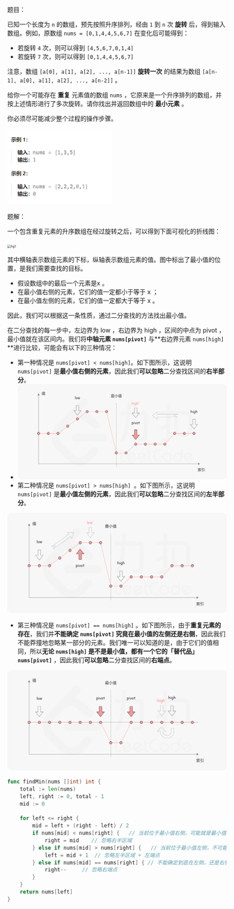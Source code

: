 题目：

已知一个长度为 `n` 的数组，预先按照升序排列，经由 `1` 到 `n` 次 **旋转** 后，得到输入数组。例如，原数组 `nums = [0,1,4,4,5,6,7]` 在变化后可能得到：

- 若旋转 `4` 次，则可以得到 `[4,5,6,7,0,1,4]`
- 若旋转 `7` 次，则可以得到 `[0,1,4,4,5,6,7]`

注意，数组 `[a[0], a[1], a[2], ..., a[n-1]]` **旋转一次** 的结果为数组 `[a[n-1], a[0], a[1], a[2], ..., a[n-2]]` 。

给你一个可能存在 **重复** 元素值的数组 `nums` ，它原来是一个升序排列的数组，并按上述情形进行了多次旋转。请你找出并返回数组中的 **最小元素** 。

你必须尽可能减少整个过程的操作步骤。

<img src="154.寻找旋转排序数组中的最小值II.assets/image-20230930122154084.png" alt="image-20230930122154084" style="zoom: 67%;" />

题解：

一个包含重复元素的升序数组在经过旋转之后，可以得到下面可视化的折线图：

<img src="https://assets.leetcode-cn.com/solution-static/154/1.png" alt="fig1" style="zoom: 50%;" />

其中横轴表示数组元素的下标，纵轴表示数组元素的值。图中标出了最小值的位置，是我们需要查找的目标。

- 假设数组中的最后一个元素是x 。
- 在最小值右侧的元素，它们的值一定都小于等于 x ；
- 在最小值左侧的元素，它们的值一定都大于等于 x 。

因此，我们可以根据这一条性质，通过二分查找的方法找出最小值。

在二分查找的每一步中，左边界为 low ，右边界为 high ，区间的中点为 pivot ，最小值就在该区间内。我们将**中轴元素 `nums[pivot]`** 与**右边界元素 `nums[high] `**进行比较，可能会有以下的三种情况：

- 第一种情况是 `nums[pivot] < nums[high]`。如下图所示，这说明 `nums[pivot]` 是**最小值右侧的元素**，因此我们**可以忽略**二分查找区间的**右半部分**。
- ![fig2](154.寻找旋转排序数组中的最小值II.assets/2-16960494492675.png)
- 第二种情况是 `nums[pivot] > nums[high] `。如下图所示，这说明 `nums[pivot]` 是**最小值左侧的元素**，因此我们**可以忽略**二分查找区间的**左半部分**。

![fig3](154.寻找旋转排序数组中的最小值II.assets/3.png)

- 第三种情况是 `nums[pivot] == nums[high]` 。如下图所示，由于**重复元素的存在**，我们并**不能确定 `nums[pivot]` 究竟在最小值的左侧还是右侧**，因此我们不能莽撞地忽略某一部分的元素。我们唯一可以知道的是，由于它们的值相同，所以**无论 `nums[high]` 是不是最小值，都有一个它的「替代品」`nums[pivot]`** ，因此我们**可以忽略**二分查找区间的**右端点**。

![fig4](154.寻找旋转排序数组中的最小值II.assets/4.png)

```go
func findMin(nums []int) int {
    total := len(nums) 
    left, right := 0, total - 1
    mid := 0

    for left <= right {
        mid = left + (right - left) / 2
        if nums[mid] < nums[right] {   // 当前位于最小值右侧，可能就是最小值
            right = mid    // 忽略右半区域
        } else if nums[mid] > nums[right] {   // 当前位于最小值左侧，不可能是最小值
            left = mid + 1	// 忽略左半区域 + 左端点
        } else if nums[mid] == nums[right] { // 不能确定到底在左侧，还是右侧
            right--		// 忽略右端点
        }
    }
    return nums[left]   
}
```

